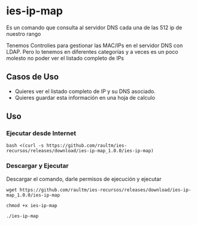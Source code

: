 # ies-ip-map

Es un comando que consulta al servidor DNS cada una de las 512 ip de nuestro rango

Tenemos Controlies para gestionar las MAC/IPs en el servidor DNS con LDAP. Pero lo tenemos en diferentes categorías y a veces es un poco molesto no poder ver el listado completo de IPs

## Casos de Uso
- Quieres ver el listado completo de IP y su DNS asociado.
- Quieres guardar esta información en una hoja de calculo

## Uso

### Ejecutar desde Internet

```
bash <(curl -s https://github.com/raultm/ies-recursos/releases/download/ies-ip-map_1.0.0/ies-ip-map)
```


### Descargar y Ejecutar
Descargar el comando, darle permisos de ejecución y ejecutar

```
wget https://github.com/raultm/ies-recursos/releases/download/ies-ip-map_1.0.0/ies-ip-map

chmod +x ies-ip-map

./ies-ip-map
```




